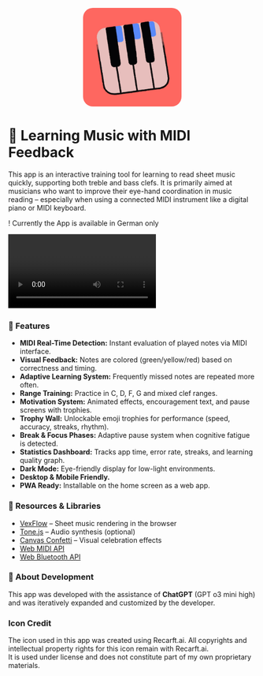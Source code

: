 <p align="center">
  <img src="https://github.com/jp0024/piano.github.io/blob/main/icon.jpg?raw=true" alt="Icon" style="border-radius: 20px; width: 200px;" />
</p>

# 🎼 Learning Music with MIDI Feedback

This app is an interactive training tool for learning to read sheet music quickly, supporting both treble and bass clefs. It is primarily aimed at musicians who want to improve their eye-hand coordination in music reading – especially when using a connected MIDI instrument like a digital piano or MIDI keyboard.

! Currently the App is available in German only

<video controls>
  <source src="https://github.com/jp0024/piano.github.io/blob/main/ScreenRecording_04-10-2025%2011-44-06_1.mp4" type="video/mp4" />
</video>

### 🔧 Features

- **MIDI Real-Time Detection:** Instant evaluation of played notes via MIDI interface.
- **Visual Feedback:** Notes are colored (green/yellow/red) based on correctness and timing.
- **Adaptive Learning System:** Frequently missed notes are repeated more often.
- **Range Training:** Practice in C, D, F, G and mixed clef ranges.
- **Motivation System:** Animated effects, encouragement text, and pause screens with trophies.
- **Trophy Wall:** Unlockable emoji trophies for performance (speed, accuracy, streaks, rhythm).
- **Break & Focus Phases:** Adaptive pause system when cognitive fatigue is detected.
- **Statistics Dashboard:** Tracks app time, error rate, streaks, and learning quality graph.
- **Dark Mode:** Eye-friendly display for low-light environments.
- **Desktop & Mobile Friendly.**
- **PWA Ready:** Installable on the home screen as a web app.

### 🔗 Resources & Libraries

- [VexFlow](https://github.com/0xfe/vexflow) – Sheet music rendering in the browser
- [Tone.js](https://github.com/Tonejs/Tone.js) – Audio synthesis (optional)
- [Canvas Confetti](https://github.com/catdad/canvas-confetti) – Visual celebration effects
- [Web MIDI API](https://developer.mozilla.org/en-US/docs/Web/API/MIDIAccess)
- [Web Bluetooth API](https://developer.mozilla.org/en-US/docs/Web/API/Web_Bluetooth_API)

### 🤖 About Development

This app was developed with the assistance of **ChatGPT** (GPT o3 mini high) and was iteratively expanded and customized by the developer.

### Icon Credit

The icon used in this app was created using Recarft.ai. All copyrights and intellectual property rights for this icon remain with Recarft.ai.  
It is used under license and does not constitute part of my own proprietary materials.

